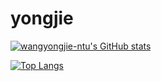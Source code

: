# yongjie

[![wangyongjie-ntu's GitHub stats](https://github-readme-stats.vercel.app/api?username=wangyongjie-ntu&theme=gruvbox)](https://github.com/anuraghazra/github-readme-stats)


[![Top Langs](https://github-readme-stats.vercel.app/api/top-langs/?username=wangyongjie-ntu&hide=tex,javascript,jupyter%20notebook,html&langs_count=10&layout=compact&theme=gruvbox)](https://github.com/anuraghazra/github-readme-stats)
